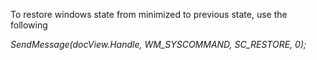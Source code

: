 
To restore windows state from minimized to previous state, use the following

_SendMessage(docView.Handle, WM\_SYSCOMMAND, SC\_RESTORE, 0);_

 